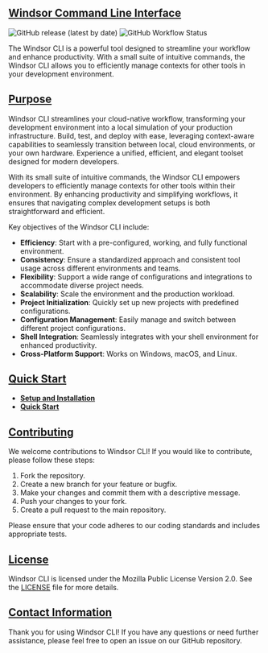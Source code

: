 ## [Windsor Command Line Interface](https://windsorcli.github.io)

![GitHub release (latest by date)](https://img.shields.io/github/v/release/windsorcli/cli)
![GitHub Workflow Status](https://img.shields.io/github/actions/workflow/status/windsorcli/cli/ci.yaml)

The Windsor CLI is a powerful tool designed to streamline your workflow and enhance productivity. With a small suite of intuitive commands, the Windsor CLI allows you to efficiently manage contexts for other tools in your development environment.

## [Purpose](#purpose)

Windsor CLI streamlines your cloud-native workflow, transforming your development environment into a local simulation of your production infrastructure. Build, test, and deploy with ease, leveraging context-aware capabilities to seamlessly transition between local, cloud environments, or your own hardware. Experience a unified, efficient, and elegant toolset designed for modern developers.

With its small suite of intuitive commands, the Windsor CLI empowers developers to efficiently manage contexts for other tools within their environment. By enhancing productivity and simplifying workflows, it ensures that navigating complex development setups is both straightforward and efficient.

Key objectives of the Windsor CLI include:

- **Efficiency**: Start with a pre-configured, working, and fully functional environment.
- **Consistency**: Ensure a standardized approach and consistent tool usage across different environments and teams.
- **Flexibility**: Support a wide range of configurations and integrations to accommodate diverse project needs.
- **Scalability**: Scale the environment and the production workload.
- **Project Initialization**: Quickly set up new projects with predefined configurations.
- **Configuration Management**: Easily manage and switch between different project configurations.
- **Shell Integration**: Seamlessly integrates with your shell environment for enhanced productivity.
- **Cross-Platform Support**: Works on Windows, macOS, and Linux.

## [Quick Start](#quick-start)

- **[Setup and Installation](./docs/install/install.md)**
- **[Quick Start](./docs/tutorial/quick-start.md)**


## [Contributing](#contributing)
We welcome contributions to Windsor CLI! If you would like to contribute, please follow these steps:

1. Fork the repository.
2. Create a new branch for your feature or bugfix.
3. Make your changes and commit them with a descriptive message.
4. Push your changes to your fork.
5. Create a pull request to the main repository.

Please ensure that your code adheres to our coding standards and includes appropriate tests.

## [License](#license)

Windsor CLI is licensed under the Mozilla Public License Version 2.0. See the [LICENSE](LICENSE) file for more details.


## [Contact Information](#contact-information)

Thank you for using Windsor CLI! If you have any questions or need further assistance, please feel free to open an issue on our GitHub repository.
